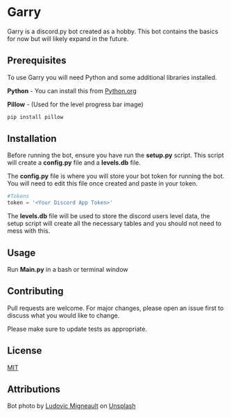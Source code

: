 # Garry


Garry is a discord.py bot created as a hobby. This bot contains the basics for now but will likely expand in the future.

## Prerequisites

To use Garry you will need Python and some additional libraries installed.

**Python** - You can install this from [Python.org](https://www.python.org/)

**Pillow** - (Used for the level progress bar image)
```bash
pip install pillow
```
## Installation

Before running the bot, ensure you have run the **setup.py** script. This script will create a **config.py** file and a **levels.db** file.

The **config.py** file is where you will store your bot token for running the bot. You will need to edit this file once created and paste in your token.

```python
#Tokens
token = '<Your Discord App Token>'
```

The **levels.db** file will be used to store the discord users level data, the setup script will create all the necessary tables and you should not need to mess with this.

## Usage

Run **Main.py** in a bash or terminal window 

## Contributing

Pull requests are welcome. For major changes, please open an issue first
to discuss what you would like to change.

Please make sure to update tests as appropriate.

## License

[MIT](https://choosealicense.com/licenses/mit/)

## Attributions

Bot photo by [Ludovic Migneault](https://unsplash.com/@dargonesti?utm_content=creditCopyText&utm_medium=referral&utm_source=unsplash) on [Unsplash](https://unsplash.com/photos/man-in-gray-button-up-shirt-5xbCj_VWKcs?utm_content=creditCopyText&utm_medium=referral&utm_source=unsplash)